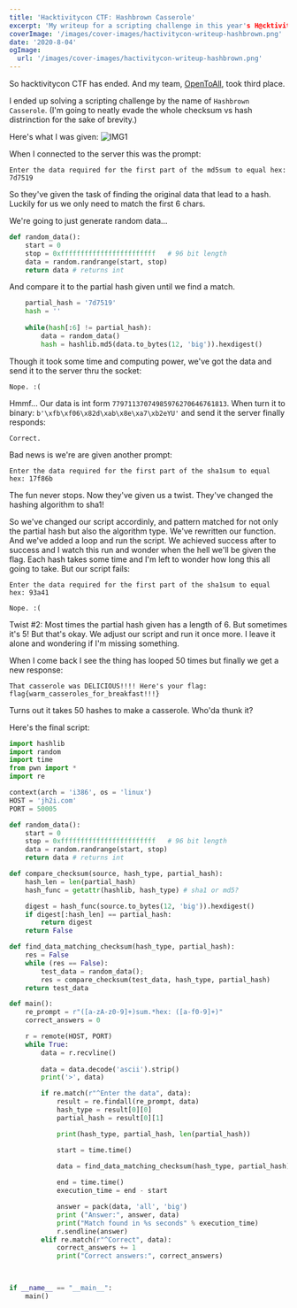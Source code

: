 ```yaml
---
title: 'Hacktivitycon CTF: Hashbrown Casserole'
excerpt: 'My writeup for a scripting challenge in this year's H@cktivitycon.'
coverImage: '/images/cover-images/hactivitycon-writeup-hashbrown.png'
date: '2020-8-04'
ogImage:
  url: '/images/cover-images/hactivitycon-writeup-hashbrown.png'
---
```

So hacktivitycon CTF has ended. And my team, [OpenToAll](https://opentoallctf.github.io/), took third place.

I ended up solving a scripting challenge by the name of `Hashbrown Casserole`. (I'm going to neatly evade the whole checksum vs hash distrinction for the sake of brevity.)

Here's what I was given:
![IMG1](/images/hactivitycon-writeup-hashbrown/prompt.gif)

When I connected to the server this was the prompt:
~~~
Enter the data required for the first part of the md5sum to equal hex: 7d7519
~~~

So they've given the task of finding the original data that lead to a hash. Luckily for us we only need to match the first 6 chars.

We're going to just generate random data...
~~~Python
def random_data():
    start = 0
    stop = 0xffffffffffffffffffffffff   # 96 bit length
    data = random.randrange(start, stop)
    return data # returns int
~~~
And compare it to the partial hash given until we find a match.
~~~Python
    partial_hash = '7d7519'
    hash = ''
    
    while(hash[:6] != partial_hash):
        data = random_data()
        hash = hashlib.md5(data.to_bytes(12, 'big')).hexdigest()
~~~

Though it took some time and computing power, we've got the data and send it to the server thru the socket:
~~~
Nope. :(
~~~

Hmmf... Our data is int form `77971137074985976270646761813`. When turn it to binary: `b'\xfb\xf06\x82d\xab\x8e\xa7\xb2eYU'` and send it the server finally responds:
~~~
Correct.
~~~

Bad news is we're are given another prompt:
~~~
Enter the data required for the first part of the sha1sum to equal hex: 17f86b
~~~

The fun never stops. Now they've given us a twist. They've changed the hashing algorithm to sha1!

So we've changed our script accordinly, and pattern matched for not only the partial hash but also the algorithm type. We've rewritten our function. And we've added a loop and run the script. We achieved success after to success and I watch this run and wonder when the hell we'll be given the flag. Each hash takes some time and I'm left to wonder how long this all going to take. But our script fails:
~~~
Enter the data required for the first part of the sha1sum to equal hex: 93a41

Nope. :(
~~~

Twist #2: Most times the partial hash given has a length of 6. But sometimes it's 5! But that's okay. We adjust our script and run it once more. I leave it alone and wondering if I'm missing something.

When I come back I see the thing has looped 50 times but finally we get a new response:
~~~
That casserole was DELICIOUS!!!! Here's your flag: flag{warm_casseroles_for_breakfast!!!}
~~~

Turns out it takes 50 hashes to make a casserole. Who'da thunk it?

Here's the final script:
~~~Python
import hashlib
import random
import time
from pwn import *
import re

context(arch = 'i386', os = 'linux')
HOST = 'jh2i.com'
PORT = 50005  

def random_data():
    start = 0
    stop = 0xffffffffffffffffffffffff   # 96 bit length
    data = random.randrange(start, stop)
    return data # returns int

def compare_checksum(source, hash_type, partial_hash):
    hash_len = len(partial_hash)
    hash_func = getattr(hashlib, hash_type) # sha1 or md5?

    digest = hash_func(source.to_bytes(12, 'big')).hexdigest()
    if digest[:hash_len] == partial_hash:
        return digest
    return False

def find_data_matching_checksum(hash_type, partial_hash):
    res = False
    while (res == False):
        test_data = random_data();
        res = compare_checksum(test_data, hash_type, partial_hash)
    return test_data

def main():
    re_prompt = r"([a-zA-z0-9]+)sum.*hex: ([a-f0-9]+)"
    correct_answers = 0

    r = remote(HOST, PORT)
    while True:
        data = r.recvline()
        
        data = data.decode('ascii').strip()
        print('>', data)

        if re.match(r"^Enter the data", data):
            result = re.findall(re_prompt, data)
            hash_type = result[0][0]
            partial_hash = result[0][1]

            print(hash_type, partial_hash, len(partial_hash))

            start = time.time()

            data = find_data_matching_checksum(hash_type, partial_hash)
            
            end = time.time()
            execution_time = end - start

            answer = pack(data, 'all', 'big')
            print ("Answer:", answer, data)
            print("Match found in %s seconds" % execution_time)
            r.sendline(answer)
        elif re.match(r"^Correct", data):
            correct_answers += 1
            print("Correct answers:", correct_answers)

    

if __name__ == "__main__":
    main()
~~~
